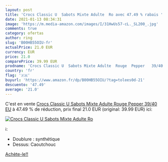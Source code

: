 ```yaml
---
layout: post
title: 'Crocs Classic U  Sabots Mixte Adulte  Ro avec 47.49 % rabais '
date: 2021-01-13 08:34:31
image: 'https://m.media-amazon.com/images/I/31HwUs57-cL._SL200_.jpg'
comments: true
category: ofertas
author: ring
slug: 'B00HB55OIU-fr'
actualPrice: 21.0 EUR
currency: EUR
price: 21.0
comparePrice: 39.99 EUR
prodname: 'Crocs Classic U  Sabots Mixte Adulte  Rouge  Pepper   39/40 EU'
country: 'fr'
flag: '🇫🇷'
buyurl: 'https://www.amazon.fr/dp/B00HB55OIU/?tag=tolees0d-21'
descuento: '47.49'
average: '21.0'
---
```


C'est en vente [Crocs Classic U  Sabots Mixte Adulte  Rouge  Pepper   39/40 EU](https://www.amazon.fr/dp/B00HB55OIU/?tag=tolees0d-21)  à  47.49 % de réduction, prix final  21.0 EUR (original: 39.99 EUR) ici:

[![Crocs Classic U  Sabots Mixte Adulte  Ro](https://m.media-amazon.com/images/I/31HwUs57-cL._SL200_.jpg)](https://www.amazon.fr/dp/B00HB55OIU/?tag=tolees0d-21)

ℹ️:

- Doublure : synthétique
- Dessus: Caoutchouc

[Achète-le!!](https://www.amazon.fr/dp/B00HB55OIU/?tag=tolees0d-21)
